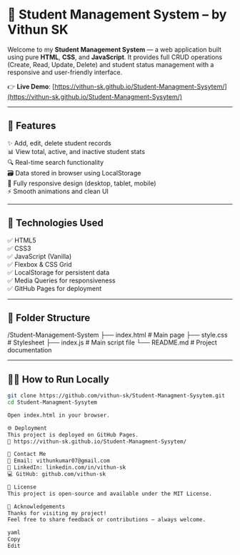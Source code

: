 # 🚀 Student Management System – by Vithun SK

Welcome to my **Student Management System** — a web application built using pure **HTML**, **CSS**, and **JavaScript**. It provides full CRUD operations (Create, Read, Update, Delete) and student status management with a responsive and user-friendly interface.

👉 **Live Demo**: [https://vithun-sk.github.io/Student-Managment-Sysytem/](https://vithun-sk.github.io/Student-Managment-Sysytem/)

---

## 📌 Features

✨ Add, edit, delete student records  
📊 View total, active, and inactive student stats  
🔍 Real-time search functionality  
🗃️ Data stored in browser using LocalStorage  
📱 Fully responsive design (desktop, tablet, mobile)  
⚡ Smooth animations and clean UI  

---

## 🧱 Technologies Used

✅ HTML5  
✅ CSS3  
✅ JavaScript (Vanilla)  
✅ Flexbox & CSS Grid  
✅ LocalStorage for persistent data  
✅ Media Queries for responsiveness  
✅ GitHub Pages for deployment  

---

## 📁 Folder Structure

/Student-Management-System
├── index.html # Main page
├── style.css # Stylesheet
├── index.js # Main script file
└── README.md # Project documentation

---

## 🧑‍💻 How to Run Locally

```bash
git clone https://github.com/vithun-sk/Student-Managment-Sysytem.git
cd Student-Managment-Sysytem

Open index.html in your browser.

🌐 Deployment
This project is deployed on GitHub Pages.
🔗 https://vithun-sk.github.io/Student-Managment-Sysytem/

📩 Contact Me
📧 Email: vithunkumar07@gmail.com
💼 LinkedIn: linkedin.com/in/vithun-sk
💻 GitHub: github.com/vithun-sk

📃 License
This project is open-source and available under the MIT License.

📝 Acknowledgements
Thanks for visiting my project!
Feel free to share feedback or contributions — always welcome.

yaml
Copy
Edit
